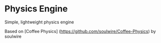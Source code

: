 Physics Engine
==============

Simple, lightweight physics engine


Based on [Coffee Physics] (https://github.com/soulwire/Coffee-Physics) by soulwire

